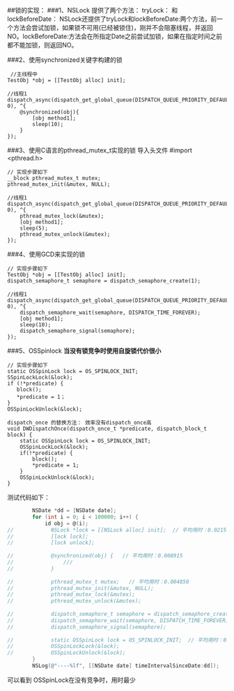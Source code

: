 ##锁的实现：
###1、NSLock
  提供了两个方法： tryLock： 和 lockBeforeDate：
  NSLock还提供了tryLock和lockBeforeDate:两个方法，前一个方法会尝试加锁，如果锁不可用(已经被锁住)，刚并不会阻塞线程，并返回NO。lockBeforeDate:方法会在所指定Date之前尝试加锁，如果在指定时间之前都不能加锁，则返回NO。

###2、使用synchronized关键字构建的锁

```objecive-c
 //主线程中
TestObj *obj = [[TestObj alloc] init];

//线程1
dispatch_async(dispatch_get_global_queue(DISPATCH_QUEUE_PRIORITY_DEFAULT, 0), ^{
    @synchronized(obj){
        [obj method1];
        sleep(10);
    }
});
```

###3、使用C语言的pthread_mutex_t实现的锁
导入头文件
#import <pthread.h>

```objecive-c
// 实现步骤如下
__block pthread_mutex_t mutex;
pthread_mutex_init(&mutex, NULL);

//线程1
dispatch_async(dispatch_get_global_queue(DISPATCH_QUEUE_PRIORITY_DEFAULT, 0), ^{
    pthread_mutex_lock(&mutex);
    [obj method1];
    sleep(5);
    pthread_mutex_unlock(&mutex);
});
```

###4、使用GCD来实现的锁

```objecive-c
// 实现步骤如下
TestObj *obj = [[TestObj alloc] init];
dispatch_semaphore_t semaphore = dispatch_semaphore_create(1);

//线程1
dispatch_async(dispatch_get_global_queue(DISPATCH_QUEUE_PRIORITY_DEFAULT, 0), ^{
    dispatch_semaphore_wait(semaphore, DISPATCH_TIME_FOREVER);
    [obj method1];
    sleep(10);
    dispatch_semaphore_signal(semaphore);
});
```

###5、OSSpinlock  **当没有锁竞争时使用自旋锁代价很小**

```objecive-c
// 实现步骤如下
static OSSpinLock lock = OS_SPINLOCK_INIT;
SSpinLockLock(&lock);
if (!*predicate) {
   block();
   *predicate = 1；
}
OSSpinLockUnlock(&lock);

dispatch_once 的替换方法： 效率没有dispatch_once高
void DWDispatchOnce(dispatch_once_t *predicate, dispatch_block_t block) {
    static OSSpinLock lock = OS_SPINLOCK_INIT;
    OSSpinLockLock(&lock);
    if(!*predicate) {
        block();
        *predicate = 1;
    }
    OSSpinLockUnlock(&lock);
}
```

测试代码如下：
```objective-c
        NSDate *dd = [NSDate date];
        for (int i = 0; i < 100000; i++) {
            id obj = @(i);
//            NSLock *lock = [[NSLock alloc] init];  // 平均用时：0.021566
//            [lock lock];
//            [lock unlock];
            
//            @synchronized(obj) {   // 平均用时：0.008915
//                ///
//            }
            
//            pthread_mutex_t mutex;   // 平均用时：0.004850
//            pthread_mutex_init(&mutex, NULL);
//            pthread_mutex_lock(&mutex);
//            pthread_mutex_unlock(&mutex);
            
//            dispatch_semaphore_t semaphore = dispatch_semaphore_create(1); // 平均用时：0.018176
//            dispatch_semaphore_wait(semaphore, DISPATCH_TIME_FOREVER);
//            dispatch_semaphore_signal(semaphore);
            
//            static OSSpinLock lock = OS_SPINLOCK_INIT;  // 平均用时：0.002028
//            OSSpinLockLock(&lock);
//            OSSpinLockUnlock(&lock);
        }
        NSLog(@"----%lf", [[NSDate date] timeIntervalSinceDate:dd]);
```
可以看到 OSSpinLock在没有竞争时，用时最少